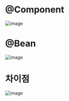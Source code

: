 # @Component
![image](https://github.com/user-attachments/assets/2fcc1d76-3083-4e5c-808f-ff12f2f8e44f)

# @Bean
![image](https://github.com/user-attachments/assets/7987a08e-93a7-4cf6-a911-fc6e791e85c8)

# 차이점
![image](https://github.com/user-attachments/assets/4c0e4cac-cbd3-4b63-83d7-10be71089739)
